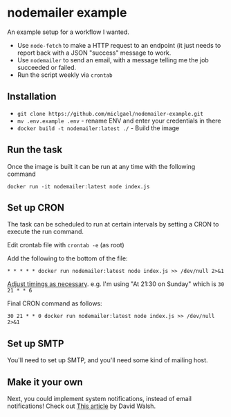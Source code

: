 # nodemailer example

An example setup for a workflow I wanted.

- Use `node-fetch` to make a HTTP request to an endpoint (it just needs to report back with a JSON "success" message to work.
- Use `nodemailer` to send an email, with a message telling me the job succeeded or failed.
- Run the script weekly via `crontab`

## Installation

- `git clone https://github.com/miclgael/nodemailer-example.git`
- `mv .env.example .env` - rename ENV and enter your credentials in there
- `docker build -t nodemailer:latest ./` - Build the image

## Run the task

Once the image is built it can be run at any time with the following command

`docker run -it nodemailer:latest node index.js`

## Set up CRON

The task can be scheduled to run at certain intervals by setting a CRON to execute the run command.

Edit crontab file with `crontab -e` (as root)

Add the following to the bottom of the file:

`* * * * * docker run nodemailer:latest node index.js >> /dev/null 2>&1`

[Adjust timings as necessary](https://crontab.guru). e.g. I'm using "At 21:30 on Sunday" which is `30 21 * * 6`

Final CRON command as follows:

`30 21 * * 0 docker run nodemailer:latest node index.js >> /dev/null 2>&1`

## Set up SMTP

You'll need to set up SMTP, and you'll need some kind of mailing host.

## Make it your own

Next, you could implement system notifications, instead of email notifications! Check out [This article](https://davidwalsh.name/system-notifications-node) by David Walsh.
